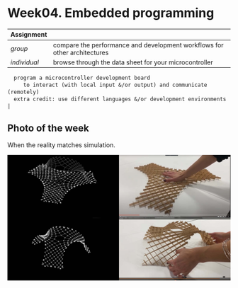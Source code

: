 # **Week04.** Embedded programming


|Assignment    |                          |
| ----------- | ------------------------------------ |
| *group*       |  compare the performance and development workflows for other architectures
| *individual*      | browse through the data sheet for your microcontroller
      program a microcontroller development board
         to interact (with local input &/or output) and communicate (remotely)
      extra credit: use different languages &/or development environments |



## Photo of the week
When the reality matches simulation.

![](../images/week03/week03.jpg)
